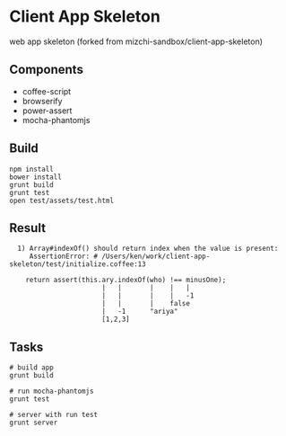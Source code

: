 # Client App Skeleton

web app skeleton (forked from mizchi-sandbox/client-app-skeleton)

## Components

- coffee-script
- browserify
- power-assert
- mocha-phantomjs

## Build

```
npm install
bower install
grunt build
grunt test
open test/assets/test.html
```

## Result

```
  1) Array#indexOf() should return index when the value is present:
     AssertionError: # /Users/ken/work/client-app-skeleton/test/initialize.coffee:13

    return assert(this.ary.indexOf(who) !== minusOne);
                       |   |       |    |   |
                       |   |       |    |   -1
                       |   |       |    false
                       |   -1      "ariya"
                       [1,2,3]
```

## Tasks

```
# build app
grunt build

# run mocha-phantomjs
grunt test

# server with run test
grunt server
```
